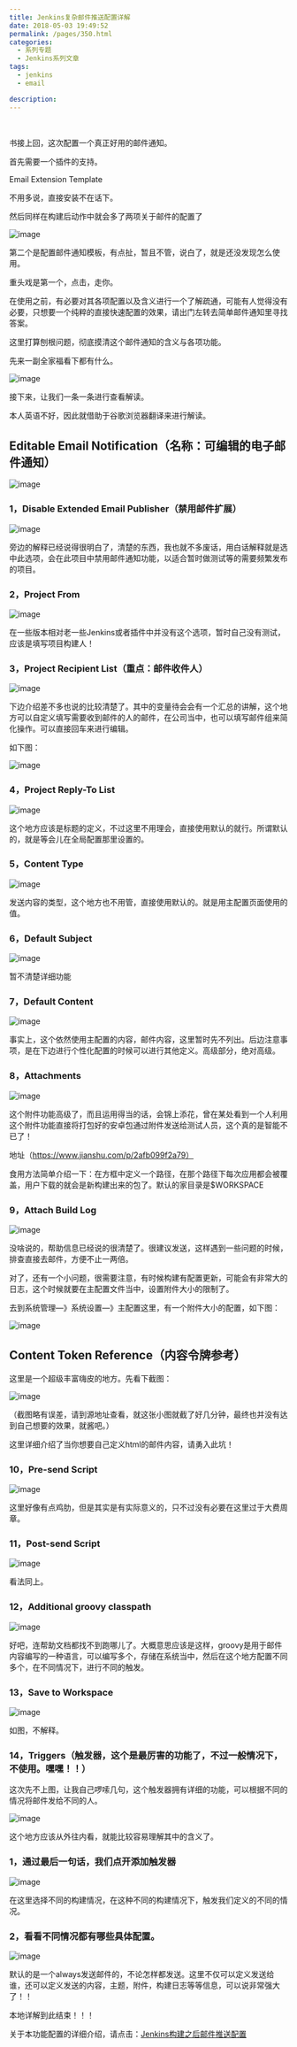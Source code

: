 ```yaml
---
title: Jenkins复杂邮件推送配置详解
date: 2018-05-03 19:49:52
permalink: /pages/350.html
categories:
  - 系列专题
  - Jenkins系列文章
tags:
  - jenkins
  - email

description:
---
```


<br><ArticleTopAd></ArticleTopAd>


书接上回，这次配置一个真正好用的邮件通知。

首先需要一个插件的支持。

Email Extension Template

不用多说，直接安装不在话下。

然后同样在构建后动作中就会多了两项关于邮件的配置了

![image](http://t.eryajf.net/imgs/2021/09/e0089619556e4f31.jpg)

第二个是配置邮件通知模板，有点扯，暂且不管，说白了，就是还没发现怎么使用。

重头戏是第一个，点击，走你。

在使用之前，有必要对其各项配置以及含义进行一个了解疏通，可能有人觉得没有必要，只想要一个纯粹的直接快速配置的效果，请出门左转去简单邮件通知里寻找答案。

这里打算刨根问题，彻底摸清这个邮件通知的含义与各项功能。

先来一副全家福看下都有什么。

![image](http://t.eryajf.net/imgs/2021/09/2fc168861ec3f744.jpg)

接下来，让我们一条一条进行查看解读。

本人英语不好，因此就借助于谷歌浏览器翻译来进行解读。

## Editable Email Notification（名称：可编辑的电子邮件通知）

![image](http://t.eryajf.net/imgs/2021/09/834b82c963155011.jpg)

### 1，Disable Extended Email Publisher（禁用邮件扩展）

![image](http://t.eryajf.net/imgs/2021/09/d848562da8b07521.jpg)

旁边的解释已经说得很明白了，清楚的东西，我也就不多废话，用白话解释就是选中此选项，会在此项目中禁用邮件通知功能，以适合暂时做测试等的需要频繁发布的项目。

### 2，Project From

![image](http://t.eryajf.net/imgs/2021/09/e1e15eca7f85a448.jpg)

在一些版本相对老一些Jenkins或者插件中并没有这个选项，暂时自己没有测试，应该是填写项目构建人！

### 3，Project Recipient List（重点：邮件收件人）

![image](http://t.eryajf.net/imgs/2021/09/f4dcc80d1f4117fa.jpg)

下边介绍差不多也说的比较清楚了。其中的变量待会会有一个汇总的讲解，这个地方可以自定义填写需要收到邮件的人的邮件，在公司当中，也可以填写邮件组来简化操作。可以直接回车来进行编辑。

如下图：

![image](http://t.eryajf.net/imgs/2021/09/6c811bc6b2a74915.jpg)

### 4，Project Reply-To List

![image](http://t.eryajf.net/imgs/2021/09/5f54740c2753f17f.jpg)

这个地方应该是标题的定义，不过这里不用理会，直接使用默认的就行。所谓默认的，就是等会儿在全局配置那里设置的。

### 5，Content Type

![image](http://t.eryajf.net/imgs/2021/09/6c169e9a2c1a4578.jpg)

发送内容的类型，这个地方也不用管，直接使用默认的。就是用主配置页面使用的值。

### 6，Default Subject

![image](http://t.eryajf.net/imgs/2021/09/4ec08a9178164c36.jpg)

暂不清楚详细功能

### 7，Default Content

![image](http://t.eryajf.net/imgs/2021/09/3d567a56262951f0.jpg)

事实上，这个依然使用主配置的内容，邮件内容，这里暂时先不列出。后边注意事项，是在下边进行个性化配置的时候可以进行其他定义。高级部分，绝对高级。

### 8，Attachments

![image](http://t.eryajf.net/imgs/2021/09/9c1bacc788477cc4.jpg)

这个附件功能高级了，而且运用得当的话，会锦上添花，曾在某处看到一个人利用这个附件功能直接将打包好的安卓包通过附件发送给测试人员，这个真的是智能不已了！

地址（https://www.jianshu.com/p/2afb099f2a79）

食用方法简单介绍一下：在方框中定义一个路径，在那个路径下每次应用都会被覆盖，用户下载的就会是新构建出来的包了。默认的家目录是$WORKSPACE

### 9，Attach Build Log

![image](http://t.eryajf.net/imgs/2021/09/eee59132af3769aa.jpg)

没啥说的，帮助信息已经说的很清楚了。很建议发送，这样遇到一些问题的时候，排查直接去邮件，方便不止一两倍。

对了，还有一个小问题，很需要注意，有时候构建有配置更新，可能会有非常大的日志，这个时候就要在主配置文件当中，设置附件大小的限制了。

去到系统管理—》系统设置—》主配置这里，有一个附件大小的配置，如下图：

![image](http://t.eryajf.net/imgs/2021/09/ebecd01b909d85f8.jpg)

## Content Token Reference（内容令牌参考）

这里是一个超级丰富嗨皮的地方。先看下截图：

![image](http://t.eryajf.net/imgs/2021/09/f64cd183e86b9578.jpg)

（截图略有误差，请到源地址查看，就这张小图就截了好几分钟，最终也并没有达到自己想要的效果，就酱吧。）

这里详细介绍了当你想要自己定义html的邮件内容，请勇入此坑！

### 10，Pre-send Script

![image](http://t.eryajf.net/imgs/2021/09/a7c00dd647171103.jpg)

这里好像有点鸡肋，但是其实是有实际意义的，只不过没有必要在这里过于大费周章。

### 11，Post-send Script

![image](http://t.eryajf.net/imgs/2021/09/8825d44143244485.jpg)

看法同上。

### 12，Additional groovy classpath

![image](http://t.eryajf.net/imgs/2021/09/553337d647e0eb27.jpg)

好吧，连帮助文档都找不到跑哪儿了。大概意思应该是这样，groovy是用于邮件内容编写的一种语言，可以编写多个，存储在系统当中，然后在这个地方配置不同多个，在不同情况下，进行不同的触发。

### 13，Save to Workspace

![image](http://t.eryajf.net/imgs/2021/09/6923f005470cc2d3.jpg)

如图，不解释。

### 14，Triggers（触发器，这个是最厉害的功能了，不过一般情况下，不使用。嘿嘿！！）

这次先不上图，让我自己啰嗦几句，这个触发器拥有详细的功能，可以根据不同的情况将邮件发给不同的人。

![image](http://t.eryajf.net/imgs/2021/09/9964b1523b416c56.jpg)

这个地方应该从外往内看，就能比较容易理解其中的含义了。

### 1，通过最后一句话，我们点开添加触发器

![image](http://t.eryajf.net/imgs/2021/09/3b134690abd09a8a.jpg)

在这里选择不同的构建情况，在这种不同的构建情况下，触发我们定义的不同的情况。

### 2，看看不同情况都有哪些具体配置。

![image](http://t.eryajf.net/imgs/2021/09/dff8a6096a867fa5.jpg)

默认的是一个always发送邮件的，不论怎样都发送。这里不仅可以定义发送给谁，还可以定义发送的内容，主题，附件，构建日志等等信息，可以说非常强大了！！

本地详解到此结束！！！

关于本功能配置的详细介绍，请点击：[Jenkins构建之后邮件推送配置](https://wiki.eryajf.net/pages/374.html)


<br><ArticleTopAd></ArticleTopAd>
